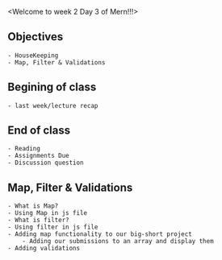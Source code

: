 <Welcome to week 2 Day 3 of Mern!!!>

## Objectives
    - HouseKeeping
    - Map, Filter & Validations 

## Begining of class
    - last week/lecture recap

## End of class
    - Reading
    - Assignments Due
    - Discussion question

## Map, Filter & Validations 
    - What is Map?
    - Using Map in js file
    - What is filter?
    - Using filter in js file
    - Adding map functionality to our big-short project
        - Adding our submissions to an array and display them
    - Adding validations